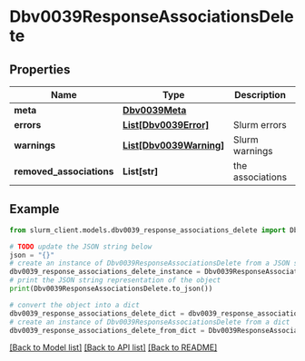 # Dbv0039ResponseAssociationsDelete


## Properties

Name | Type | Description | Notes
------------ | ------------- | ------------- | -------------
**meta** | [**Dbv0039Meta**](Dbv0039Meta.md) |  | [optional] 
**errors** | [**List[Dbv0039Error]**](Dbv0039Error.md) | Slurm errors | [optional] 
**warnings** | [**List[Dbv0039Warning]**](Dbv0039Warning.md) | Slurm warnings | [optional] 
**removed_associations** | **List[str]** | the associations | [optional] 

## Example

```python
from slurm_client.models.dbv0039_response_associations_delete import Dbv0039ResponseAssociationsDelete

# TODO update the JSON string below
json = "{}"
# create an instance of Dbv0039ResponseAssociationsDelete from a JSON string
dbv0039_response_associations_delete_instance = Dbv0039ResponseAssociationsDelete.from_json(json)
# print the JSON string representation of the object
print(Dbv0039ResponseAssociationsDelete.to_json())

# convert the object into a dict
dbv0039_response_associations_delete_dict = dbv0039_response_associations_delete_instance.to_dict()
# create an instance of Dbv0039ResponseAssociationsDelete from a dict
dbv0039_response_associations_delete_from_dict = Dbv0039ResponseAssociationsDelete.from_dict(dbv0039_response_associations_delete_dict)
```
[[Back to Model list]](../README.md#documentation-for-models) [[Back to API list]](../README.md#documentation-for-api-endpoints) [[Back to README]](../README.md)


